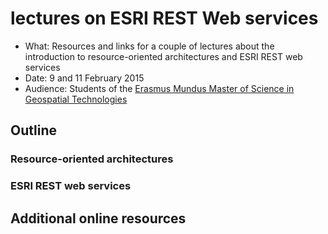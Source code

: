 # lectures on ESRI REST Web services   
* What: Resources and links for a couple of lectures about the introduction to resource-oriented architectures and ESRI REST web services 
* Date: 9 and 11 February 2015
* Audience: Students of the [Erasmus Mundus Master of Science in Geospatial Technologies](http://mastergeotech.info/)  

## Outline
### Resource-oriented architectures

### ESRI REST web services


## Additional online resources


